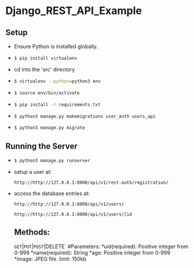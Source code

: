 # Django_REST_API_Example

## Setup
* Ensure Python is installed globally.
* ```bash
  $ pip install virtualenv
  ```
* cd into the 'src' directory
* ```bash
  $ virtualenv --python=python3 env
  ```
* ```bash
  $ source env/bin/activate
  ```
* ```bash
  $ pip install -r requirements.txt
  ```
* ```bash
  $ python3 manage.py makemigrations user_auth users_api
  ```
* ```bash
  $ python3 manage.py migrate
  ```
## Running the Server
* ```bash
  $ python3 manage.py runserver
  ```
* setup a user at:
  ```
  http://http://127.0.0.1:8000/api/v1/rest-auth/registration/
  ```
* access the database entries at:
  ```
  http://http://127.0.0.1:8000/api/v1/users/
  ```
  ```
  http://http://127.0.0.1:8000/api/v1/users/[id
  ```
  ## Methods:
  `GET`|`PUT`|`POST`|DELETE`
  #Parameters:
  *uid(required): Positive integer from 0-999
  *name(required): String
  *age: Positive integer from 0-999
  *image: JPEG file. limit: 150kb
  
  
